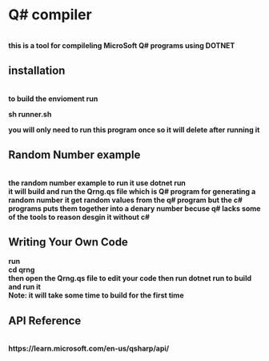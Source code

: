 <h1>Q# compiler</h1>
<br>
<b>this is a tool for compileling MicroSoft Q# programs using DOTNET </b>
<h2>installation</h2>
<br>
<b>to build the envioment run <br><p>sh runner.sh</p>you will only need to run this program once so it will delete after running it</b>
<h2>Random Number example</h2>
<br>
<b>the random number example to run it use dotnet run <br>it will build and run the Qrng.qs file which is Q# program for generating a random number</b>
<b>it get random values from the q# program but the c# programs puts them together into a denary number becuse q# lacks some of the tools to reason desgin it without c#</b>
<h2>Writing Your Own Code</h2>
<b>run<br>cd qrng<br>then open the Qrng.qs file to edit your code then run dotnet run to build and run it<br>Note: it will take some time to build for the first time</b>
<h2>API Reference</h2>
<br>
<b>https://learn.microsoft.com/en-us/qsharp/api/</b>
